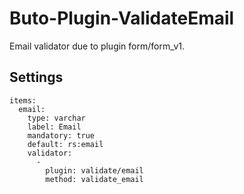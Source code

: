 # Buto-Plugin-ValidateEmail
Email validator due to plugin form/form_v1.

## Settings
```
items:
  email:
    type: varchar
    label: Email
    mandatory: true
    default: rs:email
    validator:
      -
        plugin: validate/email
        method: validate_email
```
